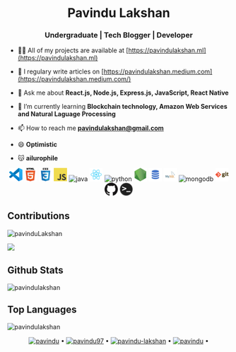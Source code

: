 <h1 align="center">Pavindu Lakshan</h1>
<h3 align="center">Undergraduate | Tech Blogger | Developer</h3>

- 👨‍💻 All of my projects are available at [https://pavindulakshan.ml](https://pavindulakshan.ml)

- 📝 I regulary write articles on [https://pavindulakshan.medium.com](https://pavindulakshan.medium.com/)

- 💬 Ask me about **React.js, Node.js, Express.js, JavaScript, React Native**

- 🌱 I’m currently learning **Blockchain technology, Amazon Web Services and Natural Laguage Processing**

- 📫 How to reach me **pavindulakshan@gmail.com**

- 😄 **Optimistic**

- 😽 **ailurophile**

<p align="center">
<img  alt="Visual Studio Code" width="30px" src="https://raw.githubusercontent.com/github/explore/80688e429a7d4ef2fca1e82350fe8e3517d3494d/topics/visual-studio-code/visual-studio-code.png" />
<img  alt="HTML5" width="30px" src="https://raw.githubusercontent.com/github/explore/80688e429a7d4ef2fca1e82350fe8e3517d3494d/topics/html/html.png" />
<img  alt="CSS3" width="30px" src="https://raw.githubusercontent.com/github/explore/80688e429a7d4ef2fca1e82350fe8e3517d3494d/topics/css/css.png" />
<img  alt="JavaScript" width="30px" src="https://raw.githubusercontent.com/github/explore/80688e429a7d4ef2fca1e82350fe8e3517d3494d/topics/javascript/javascript.png" />
<img  alt="java"  width="30px" src="https://cdn.iconscout.com/icon/free/png-256/java-43-569305.png" /> 
<img  alt="React" width="30px" src="https://raw.githubusercontent.com/github/explore/80688e429a7d4ef2fca1e82350fe8e3517d3494d/topics/react/react.png" />
<img src="https://upload.wikimedia.org/wikipedia/commons/thumb/c/c3/Python-logo-notext.svg/1024px-Python-logo-notext.svg.png" alt="python" width="30px" />
<img  alt="Node.js" width="30px" src="https://raw.githubusercontent.com/github/explore/80688e429a7d4ef2fca1e82350fe8e3517d3494d/topics/nodejs/nodejs.png" />
<img  alt="SQL" width="30px" src="https://raw.githubusercontent.com/github/explore/80688e429a7d4ef2fca1e82350fe8e3517d3494d/topics/sql/sql.png" />
<img  alt="MySQL" width="30px" src="https://raw.githubusercontent.com/github/explore/80688e429a7d4ef2fca1e82350fe8e3517d3494d/topics/mysql/mysql.png" />
<img src="https://cdn.iconscout.com/icon/free/png-512/mongodb-2-1175137.png" alt="mongodb" width="30px"/> 
<img  alt="Git" width="30px" src="https://raw.githubusercontent.com/github/explore/80688e429a7d4ef2fca1e82350fe8e3517d3494d/topics/git/git.png" />
<img  alt="GitHub" width="30px" src="https://raw.githubusercontent.com/github/explore/78df643247d429f6cc873026c0622819ad797942/topics/github/github.png" />
<img  alt="Terminal" width="30px" src="https://raw.githubusercontent.com/github/explore/80688e429a7d4ef2fca1e82350fe8e3517d3494d/topics/terminal/terminal.png" />    </p>

## **Contributions**

<p><img align="center" src="https://github-readme-streak-stats.herokuapp.com/?user=pavinduLakshan&" alt="pavinduLakshan" /></p>

![](https://komarev.com/ghpvc/?username=pavinduLakshan)

## **Github Stats**
<img src="https://github-readme-stats.vercel.app/api?username=pavindulakshan&show_icons=true&theme=tokyonight&count_private=true&hide=stars&include_all_commits=true" alt="pavindulakshan" /> </p>

## **Top Languages**
<img src="https://github-readme-stats.vercel.app/api/top-langs/?username=pavindulakshan&theme=tokyonight&show_icons=true" alt="pavindulakshan" />

<p align="center">
<a href="https://pavindulakshan.medium.com"  target="blank"><img align="center" src="https://cdn.jsdelivr.net/npm/simple-icons@3.0.1/icons/medium.svg" alt="pavindu" height="20" width="20" /></a>
  &#8226;
<a href="https://dev.to/pavindu97"  target="blank"><img align="center" src="https://cdn.jsdelivr.net/npm/simple-icons@3.0.1/icons/dev-dot-to.svg" alt="pavindu97" height="20" width="20" /></a>
  &#8226;
<a href="https://linkedin.com/in/pavindu-lakshan" target="blank"><img align="center" src="https://cdn.jsdelivr.net/npm/simple-icons@3.0.1/icons/linkedin.svg" alt="pavindu-lakshan" height="20" width="20" /></a>
  &#8226;
<a href="https://stackoverflow.com/pavindu" target="blank"><img align="center" src="https://cdn.jsdelivr.net/npm/simple-icons@3.0.1/icons/stackoverflow.svg" alt="pavindu" height="20" width="20" /></a>
  &#8226;
</p>
